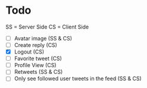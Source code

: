 # Todo

SS = Server Side
CS = Client Side

- [ ] Avatar image (SS & CS)
- [ ] Create reply (CS)
- [x] Logout (CS)
- [ ] Favorite tweet (CS)
- [ ] Profile View (CS)
- [ ] Retweets (SS & CS)
- [ ] Only see followed user tweets in the feed (SS & CS)
